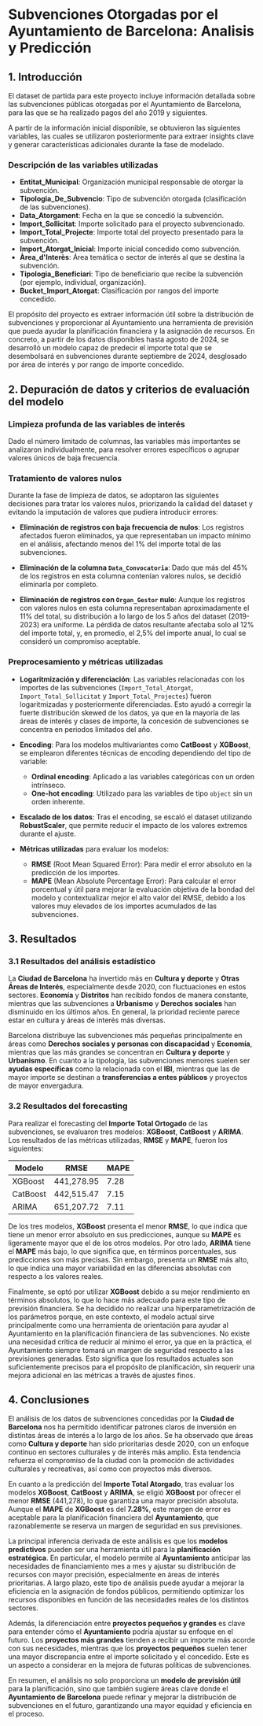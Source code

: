 # Subvenciones Otorgadas por el Ayuntamiento de Barcelona: Analisis y Predicción

## 1. Introducción
El dataset de partida para este proyecto incluye información detallada sobre las subvenciones públicas otorgadas por el Ayuntamiento de Barcelona, para las que se ha realizado pagos del año 2019 y siguientes.

A partir de la información inicial disponible, se obtuvieron las siguientes variables, las cuales se utilizaron posteriormente para extraer insights clave y generar características adicionales durante la fase de modelado.

### Descripción de las variables utilizadas

- **Entitat_Municipal**: Organización municipal responsable de otorgar la subvención.
- **Tipologia_De_Subvencio**: Tipo de subvención otorgada (clasificación de las subvenciones).
- **Data_Atorgament**: Fecha en la que se concedió la subvención.
- **Import_Sollicitat**: Importe solicitado para el proyecto subvencionado.
- **Import_Total_Projecte**: Importe total del proyecto presentado para la subvención.
- **Import_Atorgat_Inicial**: Importe inicial concedido como subvención.
- **Àrea_d'Interès**: Área temática o sector de interés al que se destina la subvención.
- **Tipologia_Beneficiari**: Tipo de beneficiario que recibe la subvención (por ejemplo, individual, organización).
- **Bucket_Import_Atorgat**: Clasificación por rangos del importe concedido.


El propósito del proyecto es extraer información útil sobre la distribución de subvenciones y proporcionar al Ayuntamiento una herramienta de previsión que pueda ayudar la planificación financiera y la asignación de recursos. En concreto, a partir de los datos disponibles hasta agosto de 2024, se desarrolló un modelo capaz de predecir el importe total que se desembolsará en subvenciones durante septiembre de 2024, desglosado por área de interés y por rango de importe concedido.


## 2. Depuración de datos y criterios de evaluación del modelo
### Limpieza profunda de las variables de interés
Dado el número limitado de columnas, las variables más importantes se analizaron individualmente, para resolver errores específicos o agrupar valores únicos de baja frecuencia.
### Tratamiento de valores nulos

Durante la fase de limpieza de datos, se adoptaron las siguientes decisiones para tratar los valores nulos, priorizando la calidad del dataset y evitando la imputación de valores que pudiera introducir errores:

- **Eliminación de registros con baja frecuencia de nulos**: Los registros afectados fueron eliminados, ya que representaban un impacto mínimo en el análisis, afectando menos del 1% del importe total de las subvenciones.

- **Eliminación de la columna `Data_Convocatoria`**: Dado que más del 45% de los registros en esta columna contenían valores nulos, se decidió eliminarla por completo.
  
- **Eliminación de registros con `Organ_Gestor` nulo**: Aunque los registros con valores nulos en esta columna representaban aproximadamente el 11% del total, su distribución a lo largo de los 5 años del dataset (2019-2023) era uniforme. La pérdida de datos resultante afectaba solo al 12% del importe total, y, en promedio, el 2,5% del importe anual, lo cual se consideró un compromiso aceptable.

### Preprocesamiento y métricas utilizadas

- **Logaritmización y diferenciación**: Las variables relacionadas con los importes de las subvenciones (`Import_Total_Atorgat`, `Import_Total_Sollicitat` y `Import_Total_Projectes`) fueron logaritmizadas y posteriormente diferenciadas. Esto ayudó a corregir la fuerte distribución skewed de los datos, ya que en la mayoría de las áreas de interés y clases de importe, la concesión de subvenciones se concentra en periodos limitados del año.
- **Encoding**: Para los modelos multivariantes como **CatBoost** y **XGBoost**, se emplearon diferentes técnicas de encoding dependiendo del tipo de variable:
  - **Ordinal encoding**: Aplicado a las variables categóricas con un orden intrínseco.
  - **One-hot encoding**: Utilizado para las variables de tipo `object` sin un orden inherente.

- **Escalado de los datos**: Tras el encoding, se escaló el dataset utilizando **RobustScaler**, que permite reducir el impacto de los valores extremos durante el ajuste.

- **Métricas utilizadas** para evaluar los modelos:

  - **RMSE** (Root Mean Squared Error): Para medir el error absoluto en la predicción de los importes.
  - **MAPE** (Mean Absolute Percentage Error): Para calcular el error porcentual y útil para mejorar la evaluación objetiva de la bondad del modelo y contextualizar mejor el alto valor del RMSE, debido a los valores muy elevados de los importes acumulados de las subvenciones.


## 3. Resultados

### 3.1 Resultados del análisis estadístico

La **Ciudad de Barcelona** ha invertido más en **Cultura y deporte** y **Otras Áreas de Interés**, especialmente desde 2020, con fluctuaciones en estos sectores. **Economía** y **Distritos** han recibido fondos de manera constante, mientras que las subvenciones a **Urbanismo** y **Derechos sociales** han disminuido en los últimos años. En general, la prioridad reciente parece estar en cultura y áreas de interés más diversas.

Barcelona distribuye las subvenciones más pequeñas principalmente en áreas como **Derechos sociales y personas con discapacidad** y **Economía**, mientras que las más grandes se concentran en **Cultura y deporte** y **Urbanismo**. En cuanto a la tipología, las subvenciones menores suelen ser **ayudas específicas** como la relacionada con el **IBI**, mientras que las de mayor importe se destinan a **transferencias a entes públicos** y proyectos de mayor envergadura.

### 3.2 Resultados del forecasting

Para realizar el forecasting del **Importe Total Ortogado** de las subvenciones, se evaluaron tres modelos: **XGBoost**, **CatBoost** y **ARIMA**. Los resultados de las métricas utilizadas, **RMSE** y **MAPE**, fueron los siguientes:

| Modelo   | RMSE         | MAPE  |
|----------|--------------|-------|
| XGBoost  | 441,278.95   | 7.28  |
| CatBoost | 442,515.47   | 7.15  |
| ARIMA    | 651,207.72   | 7.11  |

De los tres modelos, **XGBoost** presenta el menor **RMSE**, lo que indica que tiene un menor error absoluto en sus predicciones, aunque su **MAPE** es ligeramente mayor que el de los otros modelos. Por otro lado, **ARIMA** tiene el **MAPE** más bajo, lo que significa que, en términos porcentuales, sus predicciones son más precisas. Sin embargo, presenta un **RMSE** más alto, lo que indica una mayor variabilidad en las diferencias absolutas con respecto a los valores reales.

Finalmente, se optó por utilizar **XGBoost** debido a su mejor rendimiento en términos absolutos, lo que lo hace más adecuado para este tipo de previsión financiera. Se ha decidido no realizar una hiperparametrización de los parámetros porque, en este contexto, el modelo actual sirve principalmente como una herramienta de orientación para ayudar al Ayuntamiento en la planificación financiera de las subvenciones. No existe una necesidad crítica de reducir al mínimo el error, ya que en la práctica, el Ayuntamiento siempre tomará un margen de seguridad respecto a las previsiones generadas. Esto significa que los resultados actuales son suficientemente precisos para el propósito de planificación, sin requerir una mejora adicional en las métricas a través de ajustes finos.


## 4. Conclusiones
El análisis de los datos de subvenciones concedidas por la **Ciudad de Barcelona** nos ha permitido identificar patrones claros de inversión en distintas áreas de interés a lo largo de los años. Se ha observado que áreas como **Cultura y deporte** han sido prioritarias desde 2020, con un enfoque continuo en sectores culturales y de interés más amplio. Esta tendencia refuerza el compromiso de la ciudad con la promoción de actividades culturales y recreativas, así como con proyectos más diversos.

En cuanto a la predicción del **Importe Total Atorgado**, tras evaluar los modelos **XGBoost**, **CatBoost** y **ARIMA**, se eligió **XGBoost** por ofrecer el menor **RMSE** (441,278), lo que garantiza una mayor precisión absoluta. Aunque el **MAPE** de **XGBoost** es del **7.28%**, este margen de error es aceptable para la planificación financiera del **Ayuntamiento**, que razonablemente se reserva un margen de seguridad en sus previsiones.

La principal inferencia derivada de este análisis es que los **modelos predictivos** pueden ser una herramienta útil para la **planificación estratégica**. En particular, el modelo permite al **Ayuntamiento** anticipar las necesidades de financiamiento mes a mes y ajustar su distribución de recursos con mayor precisión, especialmente en áreas de interés prioritarias. A largo plazo, este tipo de análisis puede ayudar a mejorar la eficiencia en la asignación de fondos públicos, permitiendo optimizar los recursos disponibles en función de las necesidades reales de los distintos sectores.

Además, la diferenciación entre **proyectos pequeños y grandes** es clave para entender cómo el **Ayuntamiento** podría ajustar su enfoque en el futuro. Los **proyectos más grandes** tienden a recibir un importe más acorde con sus necesidades, mientras que los **proyectos pequeños** suelen tener una mayor discrepancia entre el importe solicitado y el concedido. Este es un aspecto a considerar en la mejora de futuras políticas de subvenciones.

En resumen, el análisis no solo proporciona un **modelo de previsión útil** para la planificación, sino que también sugiere áreas clave donde el **Ayuntamiento de Barcelona** puede refinar y mejorar la distribución de subvenciones en el futuro, garantizando una mayor equidad y eficiencia en el proceso.
